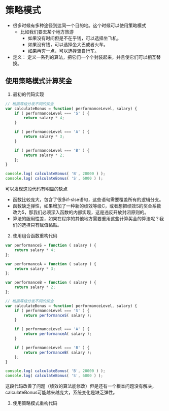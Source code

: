 # 策略模式
- 很多时候有多种途径到达同一个目的地。这个时候可以使用策略模式
    + 比如我们要去某个地方旅游
        * 如果没有时间但是不在乎钱，可以选择坐飞机。
        * 如果没有钱，可以选择坐大巴或者火车。
        * 如果再穷一点，可以选择骑自行车。
- 定义： 定义一系列的算法，把它们一个个封装起来，并且使它们可以相互替换。

## 使用策略模式计算奖金
1. 最初的代码实现
```javaScript
// 根据等级分发不同的奖金
var calculateBonus = function( performanceLevel, salary) {
    if ( performanceLevel === 'S' ) {
        return salary * 4;
    }

    if ( performanceLevel === 'A' ) {
        return salary * 3;
    }

    if ( performanceLevel === 'B' ) {
        return salary * 2;
    };
}

console.log( calculateBonus( 'B', 20000 ) );
console.log( calculateBonus( 'S', 6000 ) );
```

可以发现这段代码有明显的缺点
- 函数比较庞大，包含了很多if-slse语句，这些语句需要覆盖所有的逻辑分支。
- 函数缺乏弹性，如果增加了一种新的绩效等级C，或者想把绩效S的奖金系数改为5，那我们必须深入函数的内部实现，这是违反开放封闭原则的。
- 算法的服用性差，如果在程序的其他地方需要重用这些计算奖金的算法呢？我们的选择只有赋值黏贴。

2. 使用组合函数重构代码
```javaScript
var performanceS = function ( salary ) {
    return salary * 4;
};

var performanceA = function ( salary ) {
    return salary * 3;
};

var performanceB = function ( salary ) {
    return salary * 2;
};

// 根据等级分发不同的奖金
var calculateBonus = function( performanceLevel, salary) {
    if ( performanceLevel === 'S' ) {
        return performanceS( salary );
    }

    if ( performanceLevel === 'A' ) {
        return performanceA( salary );
    }

    if ( performanceLevel === 'B' ) {
        return performanceB( salary );
    };
}

console.log( calculateBonus( 'B', 20000 ) );
console.log( calculateBonus( 'S', 6000 ) );
```

这段代码改善了问题（绩效的算法能修改）但是还有一个根本问题没有解决，calculateBonus可能越来越庞大，系统变化是缺乏弹性。

3. 使用策略模式重构代码